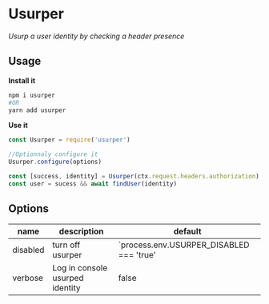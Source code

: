 # Usurper
*Usurp a user identity by checking a header presence*

## Usage

__Install it__

```bash
npm i usurper
#OR
yarn add usurper
```

__Use it__

```js
const Usurper = require('usurper')

//Optionnaly configure it
Usurper.configure(options)

const [success, identity] = Usurper(ctx.request.headers.authorization)
const user = sucess && await findUser(identity)
```

## Options

name | description | default
-----|-------------|---------
disabled | turn off usurper | `process.env.USURPER_DISABLED === 'true' || process.env.SLS_STAGE === 'dev' || process.env.NODE_ENV === 'dev'`
verbose | Log in console usurped identity | false
